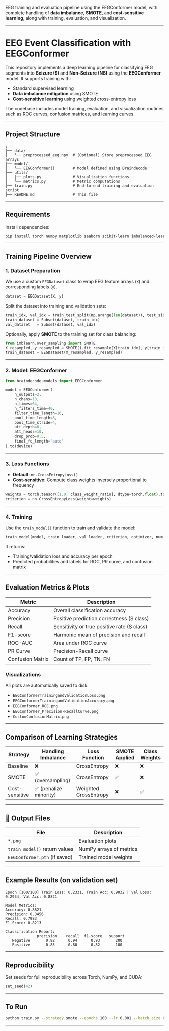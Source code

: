 EEG training and evaluation pipeline using the EEGConformer model, with complete handling of **data imbalance**, **SMOTE**, and **cost-sensitive learning**, along with training, evaluation, and visualization.

---

# EEG Event Classification with EEGConformer

This repository implements a deep learning pipeline for classifying EEG segments into **Seizure (S)** and **Non-Seizure (NS)** using the **EEGConformer** model. It supports training with:

* Standard supervised learning
* **Data imbalance mitigation** using SMOTE
* **Cost-sensitive learning** using weighted cross-entropy loss

The codebase includes model training, evaluation, and visualization routines such as ROC curves, confusion matrices, and learning curves.

---

##  Project Structure

```
.
├── data/
│   └── preprocessed_eeg.npy  # (Optional) Store preprocessed EEG arrays
├── model/
│   └── EEGConformer()        # Model defined using Braindecode
├── utils/
│   ├── plots.py              # Visualization functions
│   └── metrics.py            # Metric computations
├── train.py                  # End-to-end training and evaluation script
├── README.md                 # This file
```

---

## Requirements

Install dependencies:

```bash
pip install torch numpy matplotlib seaborn scikit-learn imbalanced-learn braindecode
```

---

## Training Pipeline Overview

### 1. Dataset Preparation

We use a custom `EEGDataset` class to wrap EEG feature arrays (`X`) and corresponding labels (`y`).

```python
dataset = EEGDataset(X, y)
```

Split the dataset into training and validation sets:

```python
train_idx, val_idx = train_test_split(np.arange(len(dataset)), test_size=0.2, random_state=42)
train_dataset = Subset(dataset, train_idx)
val_dataset   = Subset(dataset, val_idx)
```

Optionally, apply **SMOTE** to the training set for class balancing:

```python
from imblearn.over_sampling import SMOTE
X_resampled, y_resampled = SMOTE().fit_resample(X[train_idx], y[train_idx])
train_dataset = EEGDataset(X_resampled, y_resampled)
```

---

### 2. Model: EEGConformer

```python
from braindecode.models import EEGConformer

model = EEGConformer(
    n_outputs=2,
    n_chans=18,
    n_times=64,
    n_filters_time=40,
    filter_time_length=16,
    pool_time_length=8,
    pool_time_stride=4,
    att_depth=6,
    att_heads=10,
    drop_prob=0.5,
    final_fc_length="auto"
).to(device)
```

---

### 3. Loss Functions

* **Default**: `nn.CrossEntropyLoss()`
* **Cost-sensitive**: Compute class weights inversely proportional to frequency

```python
weights = torch.tensor([1.0, class_weight_ratio], dtype=torch.float).to(device)
criterion = nn.CrossEntropyLoss(weight=weights)
```

---

### 4. Training

Use the `train_model()` function to train and validate the model:

```python
train_model(model, train_loader, val_loader, criterion, optimizer, num_epochs, device)
```

It returns:

* Training/validation loss and accuracy per epoch
* Predicted probabilities and labels for ROC, PR curve, and confusion matrix

---

##  Evaluation Metrics & Plots

| Metric           | Description                                 |
| ---------------- | ------------------------------------------- |
| Accuracy         | Overall classification accuracy             |
| Precision        | Positive prediction correctness (S class)   |
| Recall           | Sensitivity or true positive rate (S class) |
| F1-score         | Harmonic mean of precision and recall       |
| ROC-AUC          | Area under ROC curve                        |
| PR Curve         | Precision-Recall curve                      |
| Confusion Matrix | Count of TP, FP, TN, FN                     |

### Visualizations

All plots are automatically saved to disk:

* `EEGConformerTrainingandValidationLoss.png`
* `EEGConformerTrainingandValidationAccuracy.png`
* `EEGConformer_ROC.png`
* `EEGConformer_Precision-RecallCurve.png`
* `CustomConfusionMatrix.png`

---

##  Comparison of Learning Strategies

| Strategy       | Handling Imbalance    | Loss Function         | SMOTE Applied | Class Weights |
| -------------- | --------------------- | --------------------- | ------------- | ------------- |
| Baseline       | ❌                     | CrossEntropy          | ❌             | ❌             |
| SMOTE          | ✅ (oversampling)      | CrossEntropy          | ✅             | ❌             |
| Cost-sensitive | ✅ (penalize minority) | Weighted CrossEntropy | ❌             | ✅             |

---

## 📁 Output Files

| File                          | Description             |
| ----------------------------- | ----------------------- |
| `*.png`                       | Evaluation plots        |
| `train_model()` return values | NumPy arrays of metrics |
| `EEGConformer.pth` (if saved) | Trained model weights   |

---

##  Example Results (on validation set)

```text
Epoch [100/100] Train Loss: 0.2331, Train Acc: 0.9032 | Val Loss: 0.2954, Val Acc: 0.8821

Model Metrics:
Accuracy: 0.8821
Precision: 0.8456
Recall: 0.7983
F1-Score: 0.8213

Classification Report:
              precision    recall  f1-score   support
   Negative       0.92      0.94      0.93       200
   Positive       0.85      0.80      0.82       100
```

---

## Reproducibility

Set seeds for full reproducibility across Torch, NumPy, and CUDA:

```python
set_seed(42)
```

---

## To Run

```bash
python train.py --strategy smote --epochs 100 --lr 0.001 --batch_size 64
```

---


